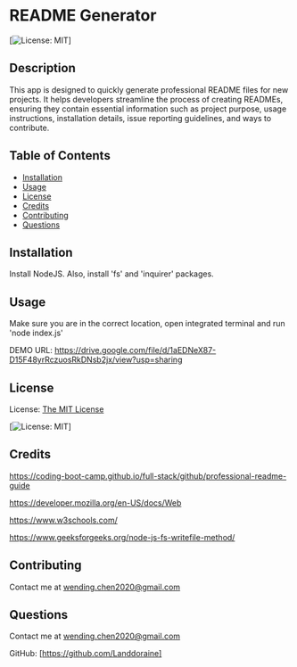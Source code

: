 # README Generator
  
  [![License: MIT](https://img.shields.io/badge/License-MIT-yellow.svg)]

## Description

This app is designed to quickly generate professional README files for new projects. It helps developers streamline the process of creating READMEs, ensuring they contain essential information such as project purpose, usage instructions, installation details, issue reporting guidelines, and ways to contribute.

## Table of Contents

- [Installation](#installation)
- [Usage](#usage)
- [License](#license)
- [Credits](#credits)
- [Contributing](#contributing)
- [Questions](#questions)

## Installation

Install NodeJS. Also, install 'fs' and 'inquirer' packages.

## Usage

Make sure you are in the correct location, open integrated terminal and run 'node index.js'

DEMO URL: https://drive.google.com/file/d/1aEDNeX87-D15F48yrRczuosRkDNsb2jx/view?usp=sharing

## License

License: [The MIT License](https://opensource.org/licenses/MIT)

[![License: MIT](https://img.shields.io/badge/License-MIT-yellow.svg)]

## Credits

https://coding-boot-camp.github.io/full-stack/github/professional-readme-guide

https://developer.mozilla.org/en-US/docs/Web

https://www.w3schools.com/

https://www.geeksforgeeks.org/node-js-fs-writefile-method/

## Contributing

Contact me at wending.chen2020@gmail.com

## Questions

Contact me at wending.chen2020@gmail.com

GitHub: [https://github.com/Landdoraine]
